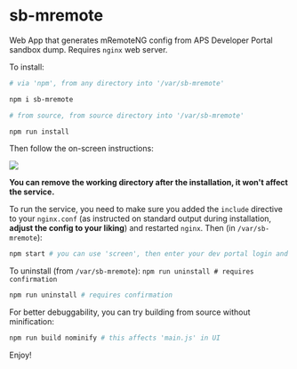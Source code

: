 # sb-mremote
Web App that generates mRemoteNG config from APS Developer Portal sandbox dump. Requires `nginx` web server.

To install:

```sh
# via 'npm', from any directory into '/var/sb-mremote'

npm i sb-mremote

# from source, from source directory into '/var/sb-mremote'

npm run install
```

Then follow the on-screen instructions:

![](https://i.imgur.com/5sFAMtC.png)

**You can remove the working directory after the installation, it won't affect the service.**

To run the service, you need to make sure you added the `include` directive to your `nginx.conf` (as instructed on standard output during installation, **adjust the config to your liking**) and restarted `nginx`. Then (in `/var/sb-mremote`):

```sh
npm start # you can use 'screen', then enter your dev portal login and password
```

To uninstall (from `/var/sb-mremote`): `npm run uninstall # requires confirmation`

```sh
npm run uninstall # requires confirmation
```

For better debuggability, you can try building from source without minification:
```sh
npm run build nominify # this affects 'main.js' in UI
```

Enjoy!
